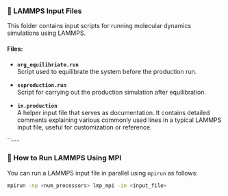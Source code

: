 ### 🧾 LAMMPS Input Files

This folder contains input scripts for running molecular dynamics simulations using LAMMPS.

#### Files:

- **`org_equilibriate.run`**  
  Script used to equilibrate the system before the production run.

- **`ssproduction.run`**  
  Script for carrying out the production simulation after equilibration.

- **`in.production`**  
  A helper input file that serves as documentation. It contains detailed comments explaining various commonly used lines in a typical LAMMPS input file, useful for customization or reference.

``---

### 🚀 How to Run LAMMPS Using MPI

You can run a LAMMPS input file in parallel using `mpirun` as follows:

```bash
mpirun -np <num_processors> lmp_mpi -in <input_file>
